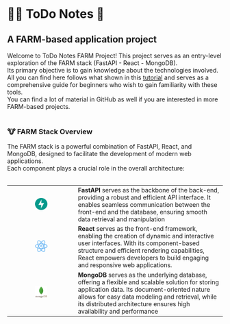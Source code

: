 <h1> 👨‍🌾 ToDo Notes 📝 </h1> 
<h2>A FARM-based application project</h2>

Welcome to ToDo Notes FARM Project! 
This project serves as an entry-level exploration of the FARM stack (FastAPI - React - MongoDB). 
<br>Its primary objective is to gain knowledge about the technologies involved. All you can find here follows what shown in this [tutorial](https://www.youtube.com/watch?v=G8MsHbCzyZ4&t=6188s&ab_channel=ABDLogs) and serves as a comprehensive guide for beginners who wish to gain familiarity with these tools. 
<br>You can find a lot of material in GitHub as well if you are interested in more FARM-based projects.
<br><br>
<h3>🐮 FARM Stack Overview</h3>
The FARM stack is a powerful combination of FastAPI, React, and 
MongoDB, designed to facilitate the development of modern web 
applications. <br>
Each component plays a crucial role in the overall architecture:<br><br>


|                                                                          |                                                                                                                                                                                                                                                                               |
|--------------------------------------------------------------------------|-------------------------------------------------------------------------------------------------------------------------------------------------------------------------------------------------------------------------------------------------------------------------------|
| <div align="center"><img src="./docs/img/fastapi.svg" width="20%"></div> | **FastAPI** serves as the backbone of the back-end, providing a robust and efficient API interface. It enables seamless communication between the front-end and the database, ensuring smooth data retrieval and manipulation                                                 |
| <div align="center"><img src="./docs/img/react.png" width="20%" ></div>  | **React** serves as the front-end framework, enabling the creation of dynamic and interactive user interfaces. With its component-based structure and efficient rendering capabilities, React empowers developers to build engaging and responsive web applications.          |
| <div align="center"><img src="./docs/img/mongodb.png" width="20%">       | **MongoDB** serves as the underlying database, offering a flexible and scalable solution for storing application data. Its document-oriented nature allows for easy data modeling and retrieval, while its distributed architecture ensures high availability and performance |

